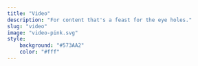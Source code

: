 ```yaml
---
title: "Video"
description: "For content that's a feast for the eye holes."
slug: "video"
image: "video-pink.svg"
style:
    background: "#573AA2"
    color: "#fff"
---
```

